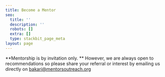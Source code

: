 ```yaml
---
title: Become a Mentor
seo:
  title: ''
  description: ''
  robots: []
  extra: []
  type: stackbit_page_meta
layout: page
---
```

**Mentorship is by invitation only.
**
However, we are always open to recommendations so please share your referral or interest by emailing us directly on [bakari@mentorsoutreach.org](mailto:bakari@mentorsoutreach.org?subject=Become%20a%20Mentor)
